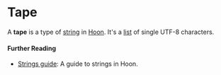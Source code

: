 # Tape

A **tape** is a type of [string](urbit-docs/glossary/string) in [Hoon](urbit-docs/glossary/hoon). It's a [list](urbit-docs/glossary/list) of single UTF-8 characters.

#### Further Reading

- [Strings guide](urbit-docs/language/hoon/guides/strings): A guide to strings in Hoon.
